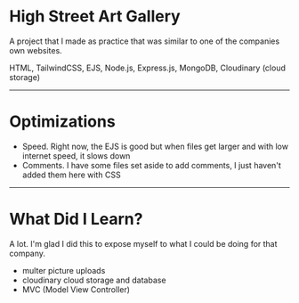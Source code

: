 # High Street Art Gallery

A project that I made as practice that was similar to one of the companies own websites. 

HTML, TailwindCSS, EJS, Node.js, Express.js, MongoDB, Cloudinary (cloud storage)

---

# Optimizations

- Speed. Right now, the EJS is good but when files get larger and with low internet speed, it slows down
- Comments. I have some files set aside to add comments, I just haven't added them here with CSS



---

# What Did I Learn?

A lot. I'm glad I did this to expose myself to what I could be doing for that company. 
- multer picture uploads
- cloudinary cloud storage and database 
- MVC (Model View Controller)
